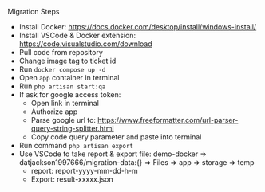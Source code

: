 Migration Steps

- Install Docker: https://docs.docker.com/desktop/install/windows-install/
- Install VSCode & Docker extension: https://code.visualstudio.com/download
- Pull code from repository
- Change image tag to ticket id
- Run `docker compose up -d`
- Open `app` container in terminal
- Run `php artisan start:qa`
- If ask for google access token:
    - Open link in terminal
    - Authorize app
    - Parse google url to: https://www.freeformatter.com/url-parser-query-string-splitter.html
    - Copy code query parameter and paste into terminal
- Run command `php artisan export`
- Use VSCode to take report & export file: demo-docker => datjackson1997666/migration-data:{} => Files  => app => storage => temp
    - report: report-yyyy-mm-dd-h-m
    - Export: result-xxxxx.json 
